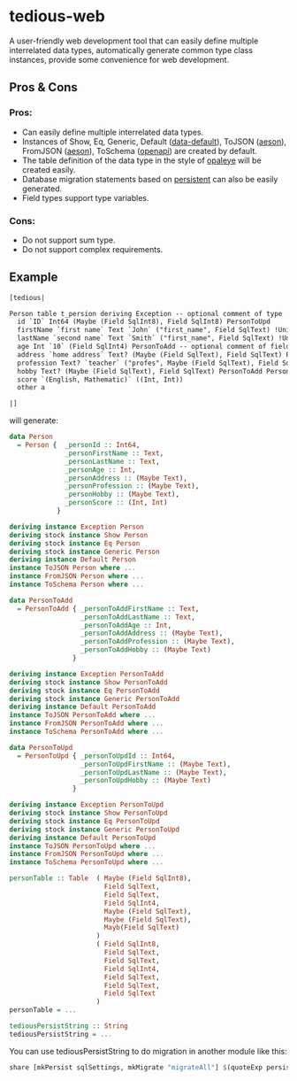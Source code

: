 # tedious-web

A user-friendly web development tool that can easily define multiple interrelated data types, automatically generate common type class instances, provide some convenience for web development.

## Pros & Cons

### Pros:
* Can easily define multiple interrelated data types.
* Instances of Show, Eq, Generic, Default ([data-default](https://hackage.haskell.org/package/data-default)), ToJSON ([aeson](https://hackage.haskell.org/package/aeson)), FromJSON ([aeson](https://hackage.haskell.org/package/aeson)), ToSchema ([openapi](https://hackage.haskell.org/package/openapi3)) are created by default.
* The table definition of the data type in the style of [opaleye](https://hackage.haskell.org/package/opaleye) will be created easily.
* Database migration statements based on [persistent](https://hackage.haskell.org/package/persistent) can also be easily generated.
* Field types support type variables.

### Cons:
* Do not support sum type.
* Do not support complex requirements.

## Example

```haskell
[tedious|

Person table t_persion deriving Exception -- optional comment of type
  id `ID` Int64 (Maybe (Field SqlInt8), Field SqlInt8) PersonToUpd
  firstName `first name` Text `John` ("first_name", Field SqlText) !UniquePersonName PersonToAdd PersonToUpd?
  lastName `second name` Text `Smith` ("first_name", Field SqlText) !UniquePersonName PersonToAdd PersonToUpd?
  age Int `10` (Field SqlInt4) PersonToAdd -- optional comment of field A
  address `home address` Text? (Maybe (Field SqlText), Field SqlText) PersonToAdd
  profession Text? `teacher` ("profes", Maybe (Field SqlText), Field SqlText) PersonToAdd
  hobby Text? (Maybe (Field SqlText), Field SqlText) PersonToAdd PersonToUpd?
  score `(English, Mathematic)` ((Int, Int))
  other a

|]
```

will generate:

```haskell
data Person
  = Person {  _personId :: Int64,
              _personFirstName :: Text,
              _personLastName :: Text,
              _personAge :: Int,
              _personAddress :: (Maybe Text),
              _personProfession :: (Maybe Text),
              _personHobby :: (Maybe Text),
              _personScore :: (Int, Int)
            }

deriving instance Exception Person
deriving stock instance Show Person
deriving stock instance Eq Person
deriving stock instance Generic Person
deriving instance Default Person
instance ToJSON Person where ...
instance FromJSON Person where ...
instance ToSchema Person where ...

data PersonToAdd
  = PersonToAdd { _personToAddFirstName :: Text,
                  _personToAddLastName :: Text,
                  _personToAddAge :: Int,
                  _personToAddAddress :: (Maybe Text),
                  _personToAddProfession :: (Maybe Text),
                  _personToAddHobby :: (Maybe Text)
                }

deriving instance Exception PersonToAdd
deriving stock instance Show PersonToAdd
deriving stock instance Eq PersonToAdd
deriving stock instance Generic PersonToAdd
deriving instance Default PersonToAdd
instance ToJSON PersonToAdd where ...
instance FromJSON PersonToAdd where ...
instance ToSchema PersonToAdd where ...

data PersonToUpd
  = PersonToUpd { _personToUpdId :: Int64,
                  _personToUpdFirstName :: (Maybe Text),
                  _personToUpdLastName :: (Maybe Text),
                  _personToUpdHobby :: (Maybe Text)
                }

deriving instance Exception PersonToUpd
deriving stock instance Show PersonToUpd
deriving stock instance Eq PersonToUpd
deriving stock instance Generic PersonToUpd
deriving instance Default PersonToUpd
instance ToJSON PersonToUpd where ...
instance FromJSON PersonToUpd where ...
instance ToSchema PersonToUpd where ...

personTable :: Table  ( Maybe (Field SqlInt8), 
                        Field SqlText, 
                        Field SqlText, 
                        Field SqlInt4, 
                        Maybe (Field SqlText), 
                        Maybe (Field SqlText), 
                        Mayb(Field SqlText)
                      ) 
                      ( Field SqlInt8,
                        Field SqlText,
                        Field SqlText,
                        Field SqlInt4,
                        Field SqlText,
                        Field SqlText,
                        Field SqlText
                      )
personTable = ...

tediousPersistString :: String
tediousPersistString = ...
```

You can use tediousPersistString to do migration in another module like this:

```haskell
share [mkPersist sqlSettings, mkMigrate "migrateAll"] $(quoteExp persistUpperCase tediousPersistString)
```